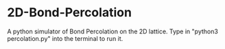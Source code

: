 # 2D-Bond-Percolation

A python simulator of Bond Percolation on the 2D lattice. Type in "python3 percolation.py" into the terminal to run it.
